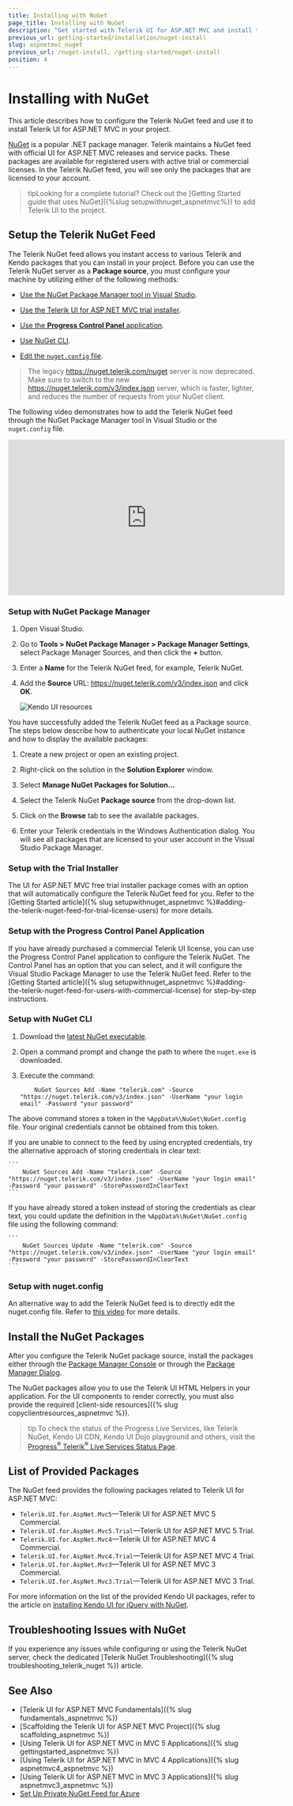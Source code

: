 ```yaml
---
title: Installing with NuGet
page_title: Installing with NuGet
description: "Get started with Telerik UI for ASP.NET MVC and install the NuGet packages of the helpers."
previous_url: getting-started/installation/nuget-install
slug: aspnetmvc_nuget
previous_url: /nuget-install, /getting-started/nuget-install
position: 4
---
```


# Installing with NuGet

This article describes how to configure the Telerik NuGet feed and use it to install Telerik UI for ASP.NET MVC in your project. 

[NuGet](https://www.nuget.org) is a popular .NET package manager. Telerik maintains a NuGet feed with official UI for ASP.NET MVC releases and service packs. These packages are available for registered users with active trial or commercial licenses. In the Telerik NuGet feed, you will see only the packages that are licensed to your account.

>tipLooking for a complete tutorial? Check out the [Getting Started guide that uses NuGet]({%slug setupwithnuget_aspnetmvc%}) to add Telerik UI to the project.
## Setup the Telerik NuGet Feed

The Telerik NuGet feed allows you instant access to various Telerik and Kendo packages that you can install in your project. Before you can use the Telerik NuGet server as a **Package source**, you must configure your machine by utilizing either of the following methods:

* [Use the NuGet Package Manager tool in Visual Studio](#setup-with-nuget-package-manager).

* [Use the Telerik UI for ASP.NET MVC trial installer](#setup-with-the-trial-installer).

* [Use the **Progress Control Panel** application](#setup-with-the-progress-control-panel-application).

* [Use NuGet CLI](#setup-with-nuget-cli).

* [Edit the `nuget.config` file](#setup-with-nugetconfig).

>The legacy https://nuget.telerik.com/nuget server is now deprecated. Make sure to switch to the new https://nuget.telerik.com/v3/index.json server, which is faster, lighter, and reduces the number of requests from your NuGet client.

The following video demonstrates how to add the Telerik NuGet feed through the NuGet Package Manager tool in Visual Studio or the `nuget.config` file.

<iframe width="560" height="315" src="https://www.youtube.com/embed/c3m_BLMXNDk" frameborder="0" allow="accelerometer; autoplay; encrypted-media; gyroscope; picture-in-picture" allowfullscreen></iframe>

### Setup with NuGet Package Manager

1. Open Visual Studio.

1. Go to **Tools > NuGet Package Manager > Package Manager Settings**, select Package Manager Sources, and then click the **+** button.

1. Enter a **Name** for the Telerik NuGet feed, for example, Telerik NuGet.

1. Add the **Source** URL: https://nuget.telerik.com/v3/index.json and click **OK**.

    ![Kendo UI resources](../getting-started-mvc/images/add-nuget-source.png)

You have successfully added the Telerik NuGet feed as a Package source. The steps below describe how to authenticate your local NuGet instance and how to display the available packages:

1. Create a new project or open an existing project.

1. Right-click on the solution in the **Solution Explorer** window.

1. Select **Manage NuGet Packages for Solution...**

1. Select the Telerik NuGet **Package source** from the drop-down list.

1. Click on the **Browse** tab to see the available packages.

1. Enter your Telerik credentials in the Windows Authentication dialog. You will see all packages that are licensed to your user account in the Visual Studio Package Manager.

### Setup with the Trial Installer

The UI for ASP.NET MVC free trial installer package comes with an option that will automatically configure the Telerik NuGet feed for you. Refer to the [Getting Started article]({% slug setupwithnuget_aspnetmvc %}#adding-the-telerik-nuget-feed-for-trial-license-users) for more details.

### Setup with the Progress Control Panel Application

If you have already purchased a commercial Telerik UI license, you can use the Progress Control Panel application to configure the Telerik NuGet. The Control Panel has an option that you can select, and it will configure the Visual Studio Package Manager to use the Telerik NuGet feed. Refer to the [Getting Started article]({% slug setupwithnuget_aspnetmvc %}#adding-the-telerik-nuget-feed-for-users-with-commercial-license) for step-by-step instructions.

### Setup with NuGet CLI

1. Download the [latest NuGet executable](https://dist.nuget.org/win-x86-commandline/latest/nuget.exe).

1. Open a command prompt and change the path to where the `nuget.exe` is downloaded.

1. Execute the command:

    ```
        NuGet Sources Add -Name "telerik.com" -Source "https://nuget.telerik.com/v3/index.json" -UserName "your login email" -Password "your password"
    ```

The above command stores a token in the `%AppData%\NuGet\NuGet.config` file. Your original credentials cannot be obtained from this token.

If you are unable to connect to the feed by using encrypted credentials, try the alternative approach of storing credentials in clear text:

    ```
        NuGet Sources Add -Name "telerik.com" -Source "https://nuget.telerik.com/v3/index.json" -UserName "your login email" -Password "your password" -StorePasswordInClearText
    ```

If you have already stored a token instead of storing the credentials as clear text, you could update the definition in the `%AppData%\NuGet\NuGet.config` file using the following command:

    ```
        NuGet Sources Update -Name "telerik.com" -Source "https://nuget.telerik.com/v3/index.json" -UserName "your login email" -Password "your password" -StorePasswordInClearText
    ```
### Setup with nuget.config

An alternative way to add the Telerik NuGet feed is to directly edit the nuget.config file. Refer to [this video](https://youtu.be/c3m_BLMXNDk?t=129) for more details.

## Install the NuGet Packages

After you configure the Telerik NuGet package source, install the packages either through the [Package Manager Console](http://docs.nuget.org/Consume/Package-Manager-Console) or through the [Package Manager Dialog](https://docs.nuget.org/consume/package-manager-dialog).

The NuGet packages allow you to use the Telerik UI HTML Helpers in your application. For the UI components to render correctly, you must also provide the required [client-side resources]({% slug copyclientresources_aspnetmvc %}).

>tip To check the status of the Progress Live Services, like Telerik NuGet, Kendo UI CDN, Kendo UI Dojo playground and others, visit the [Progress<sup>®</sup> Telerik<sup>®</sup> Live Services Status Page](http://status.telerik.com/).

## List of Provided Packages

The NuGet feed provides the following packages related to Telerik UI for ASP.NET MVC:

- `Telerik.UI.for.AspNet.Mvc5`&mdash;Telerik UI for ASP.NET MVC 5 Commercial.
- `Telerik.UI.for.AspNet.Mvc5.Trial`&mdash;Telerik UI for ASP.NET MVC 5 Trial.
- `Telerik.UI.for.AspNet.Mvc4`&mdash;Telerik UI for ASP.NET MVC 4 Commercial.
- `Telerik.UI.for.AspNet.Mvc4.Trial`&mdash;Telerik UI for ASP.NET MVC 4 Trial.
- `Telerik.UI.for.AspNet.Mvc3`&mdash;Telerik UI for ASP.NET MVC 3 Commercial.
- `Telerik.UI.for.AspNet.Mvc3.Trial`&mdash;Telerik UI for ASP.NET MVC 3 Trial.

For more information on the list of the provided Kendo UI packages, refer to the article on [installing Kendo UI for jQuery with NuGet](https://docs.telerik.com/kendo-ui/intro/installation/nuget-install).

## Troubleshooting Issues with NuGet

If you experience any issues while configuring or using the Telerik NuGet server, check the dedicated [Telerik NuGet Troubleshooting]({% slug troubleshooting_telerik_nuget %}) article.

## See Also

* [Telerik UI for ASP.NET MVC Fundamentals]({% slug fundamentals_aspnetmvc %})
* [Scaffolding the Telerik UI for ASP.NET MVC Project]({% slug scaffolding_aspnetmvc %})
* [Using Telerik UI for ASP.NET MVC in MVC 5 Applications]({% slug gettingstarted_aspnetmvc %})
* [Using Telerik UI for ASP.NET MVC in MVC 4 Applications]({% slug aspnetmvc4_aspnetmvc %})
* [Using Telerik UI for ASP.NET MVC in MVC 3 Applications]({% slug aspnetmvc3_aspnetmvc %})
* [Set Up Private NuGet Feed for Azure](https://docs.telerik.com/aspnet-core/knowledge-base/setup-private-nuget-feed-azure)
